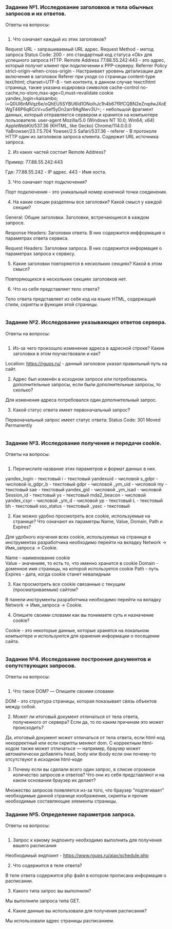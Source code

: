 ### Задание №1. Исследование заголовков и тела обычных запросов и их ответов.

Ответы на вопросы:

>```shell

1. Что означает каждый из этих заголовков?

Request URL - запрашиваемый URL адрес. 
Request Method - метод запроса
Status Code: 200 - это стандартный код статуса «Ok» для успешного запроса HTTP.
Remote Address 77.88.55.242:443 - это адрес, который получит клиент при подключении к PPP-серверу.
Referrer Policy strict-origin-when-cross-origin - Настраивает уровень детализации для включения в заголовок Referer при уходе со страницы
content-type text/html; charset=UTF-8 - тип контента, в данном случае текст/html страница, также указана кодировка символов
cache-control no-cache,no-store,max-age=0,must-revalidate
cookie yandex_login=kaisambo; i=Q0Ul6nMVqz6e/oQhEU5SYBU6ld1ONoihJc1h4b67fRfCQBN2eZnqdwJXoEWgT46P6q8CcV+uSef5yDn2arr9AgNwv3U=; - небольшой фрагмент данных, который отправляется сервером и хранится на компьютере пользователя.
user-agent Mozilla/5.0 (Windows NT 10.0; Win64; x64) AppleWebKit/537.36 (KHTML, like Gecko) Chrome/114.0.0.0 YaBrowser/23.7.5.704 Yowser/2.5 Safari/537.36 - 
referer - В протоколе HTTP один из заголовков запроса клиента. Содержит URL источника запроса. 

2. Из каких частей состоит Remote Address?

Пример: 77.88.55.242:443

Где:
77.88.55.242 - IP адрес.
443 - Имя хоста. 

3. Что означает порт подключения? 

Порт подключения - это уникальный номер конечной точки соединения. 

4. На какие секции разделены все заголовки? Какой смысл у каждой секции?

General: Общие заголовки. Заголовки, встречающиеся в каждом запросе.

Response Headers: Заголовки ответа. В них содержится инфформация о параметрах ответа сервиса.

Request Headers: Заголовки запроса. В них содержится информация о параметрах запроса к сервису.

5. Какие заголовки повторяются в нескольких секциях? Какой в этом смысл?

Повторяющихся в нескольких секциях заголовков нет.

6. Что из себя представляет тело ответа?

Тело ответа представляет из себя код на языке HTML, содержащий стили, скрипты и функции этой страницы.
>```

### Задание №2. Исследование указывающих ответов сервера.

Ответы на вопросы:

>```shell
1. Из-за чего произошло изменение адреса в адресной строке? Какие заголовки в этом поучаствовали и как?

Location: https://rgups.ru/ - данный заголовок указал правильный путь на сайт.

2. Адрес был изменён в исходном запросе или потребовались дополнительные запросы, если были дополнительные запросы, то сколько?

Для изменения адреса потребовался один дополнительный запрос. 

3. Какой статус ответа имеет первоначальный запрос?

Первоначальный запрос имеет статус ответа: Status Code: 301 Moved Permanently 
>```

### Задание №3. Исследование получения и передачи cookie.

Ответы на вопросы:

>```shell
1. Перечислите название этих параметров и формат данных в них.

yandex_login - текстовый
i - текстовый
yandexuid - числовой
s_gdpr - числовой
is_gdpr_b - текстовый
gdpr - числовой
_ym_uid - числовой
my - текстовый
sae - текстовый
yandex_gid - числовой
_ym_isad - числовой
Session_id - текстовый
ys - текстовый
mda2_beacon - числовой
yandex_csyr - числовой
_ym_d - числовой
yp - текстовый
L - текстовый
bh - текстовый
sso_status - текстовый
_yasc - текстовый

2. Как можно удобно просмотреть все cookie, используемые на странице? Что означают их параметры Name, Value, Domain, Path и Expires?

Для удобного изучения всех cookie, используемых на странице в инструментах разработчика необходимо перейти на вкладку Network -> Имя_запроса -> Cookie.

Name - наименование cookie  
Value - значенияе, то есть то, что именно хранится в cookie
Domain - доменное имя страницы, на которой используется cookie
Path - путь
Expires - дата, когда cookie станет невалидным

3. Как просмотреть все cookie связанные с текущим (просматриваемым) сайтом?

В панели инструменты разработчика необходимо перейти на вкладку Network -> Имя_запроса -> Cookie.

4. Опишите своими словами как вы понимаете суть и назначение cookie?

Cookie - это некоторые данные, которые хранятся на локальном компьютере и используются для хранения информации о посещении сайта.
>```

### Задание №4. Исследование построения документов и сопутствующих запросов.

Ответы на вопросы:

>```shell
1. Что такое DOM? — Опишите своими словами

DOM - это структура страницы, которая показывает связь объектов между собой.

2. Может ли итоговый документ отличаться от тела ответа, полученного от сервера? Если да, то по каким причинам это может происходить?

Да, итоговый документ может отличаться от тела ответа, если html-код некорректный или если скрипты меняют dom. С корректным html-кодом также может отличаться — например, браузер может автоматически добавлять head, body или tbody если они почему-то отсутствуют в исходном html-коде 

3. Почему если вы сделали всего один запрос, в списке огромное количество запросов и ответов? Что они из себя представляют и на каком основании браузер их делает?

Множество запросов появляется из-за того, что браузер "подтягивает" необходимые данной странице изображения, скрипты и прочие необходимые составляющие элементы страницы.

### Задание №5. Определение параметров запроса.

Ответы на вопросы: 

>```shell 
1. Запрос к какому эндпоинту необходимо выполнить для получения вашего расписания

Необходимый эндпоинт - https://www.rgups.ru/ajax/schedule.php

2. Что содержится в теле ответа?

В теле ответа содержится php файл в котором прописана информация о расписании.

3. Какого типа запрос вы выполнили?

Мы выполнили запроса типа GET.

4. Какие данные вы использовали для получения расписания?

Мы использовали адрес страницы  расписанием. 
>```